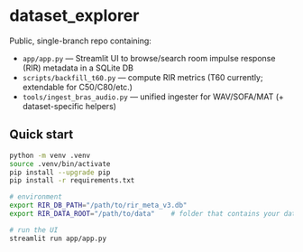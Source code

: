 # dataset_explorer

Public, single-branch repo containing:
- `app/app.py` — Streamlit UI to browse/search room impulse response (RIR) metadata in a SQLite DB
- `scripts/backfill_t60.py` — compute RIR metrics (T60 currently; extendable for C50/C80/etc.)
- `tools/ingest_bras_audio.py` — unified ingester for WAV/SOFA/MAT (+ dataset-specific helpers)

## Quick start

```bash
python -m venv .venv
source .venv/bin/activate
pip install --upgrade pip
pip install -r requirements.txt

# environment
export RIR_DB_PATH="/path/to/rir_meta_v3.db"
export RIR_DATA_ROOT="/path/to/data"    # folder that contains your datasets

# run the UI
streamlit run app/app.py

